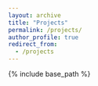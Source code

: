 ```yaml
---
layout: archive
title: "Projects"
permalink: /projects/
author_profile: true
redirect_from:
  - /projects
---
```


{% include base_path %}
